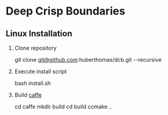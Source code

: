 # Deep Crisp Boundaries

## Linux Installation

1. Clone repository

    git clone git@github.com:huberthomas/dcb.git --recursive

2. Execute install script

    bash install.sh

3. Build [caffe](https://caffe.berkeleyvision.org/install_apt.html)

    cd caffe
    mkdir build
    cd build
    ccmake ..

